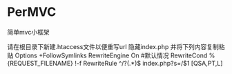 # PerMVC
简单mvc小框架

请在根目录下新建.htaccess文件以便重写url 隐藏index.php
并将下列内容复制粘贴
<IfModule mod_rewrite.c>
  Options +FollowSymlinks
  RewriteEngine On
    #默认情况
    RewriteCond %{REQUEST_FILENAME} !-f
    RewriteRule ^/?(.*)$ index.php?s=/$1 [QSA,PT,L]
</IfModule>

